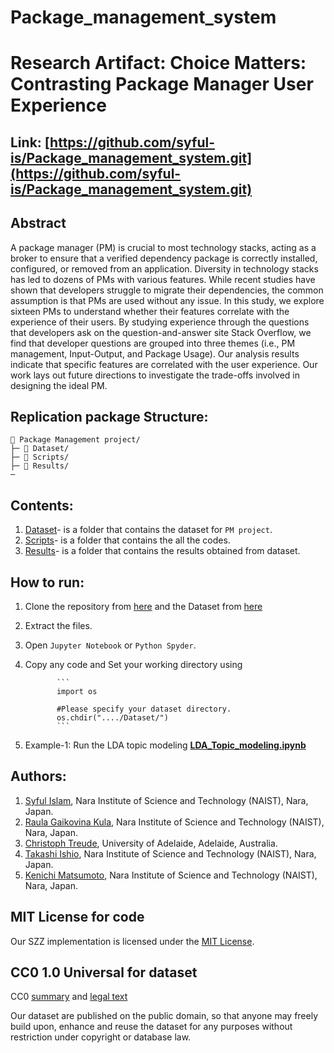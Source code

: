 # Package_management_system
# Research Artifact: Choice Matters: Contrasting Package Manager User Experience
## Link: [https://github.com/syful-is/Package_management_system.git](https://github.com/syful-is/Package_management_system.git)

## Abstract
A package manager (PM) is crucial to most technology stacks, acting as a broker to ensure that a verified dependency package is correctly installed, configured, or removed from an application. Diversity in technology stacks has led to dozens of PMs with various features.
While recent studies have shown that developers struggle to migrate their dependencies, the common assumption is that PMs are used without any issue. 
In this study, we explore sixteen PMs to understand whether their features correlate with the experience of their users.
By studying experience through the questions that developers ask on the question-and-answer site Stack Overflow, we find that developer questions are  grouped into three themes (i.e., PM management, Input-Output, and Package Usage). Our analysis results indicate that specific features are correlated with the user experience.
Our work lays out future directions to investigate the trade-offs involved in designing the ideal PM.
    
## Replication package Structure:
```
📁 Package Management project/
├─ 📁 Dataset/
├─ 📁 Scripts/ 
├─ 📁 Results/
─
```
## Contents:
  1. [Dataset](https://github.com/syful-is/Package_management_system/tree/master/Dataset)- is a folder that contains the dataset for `PM project`.
  2. [Scripts](https://github.com/syful-is/Package_management_system/tree/master/Scripts)- is a folder that contains the all the codes. 
  3. [Results](https://github.com/syful-is/Package_management_system/tree/master/Results)- is a folder that contains the results obtained from dataset.

## How to run:
  1. Clone the repository from [here](https://github.com/syful-is/Package_management_system.git) and the Dataset from [here](https://github.com/syful-is/Package_management_system/tree/master/Dataset)
  2. Extract the files.
  3. Open `Jupyter Notebook` or `Python Spyder`.
  4. Copy any code and Set your working directory using 
                
                ```
                import os
                
                #Please specify your dataset directory. 
                os.chdir("..../Dataset/")
                ```
  
  4. Example-1: Run the LDA topic modeling **[LDA_Topic_modeling.ipynb](https://github.com/syful-is/Package_management_system/blob/master/Scripts/2.%20Topic_modeling/LDA_Topic_modeling.ipynb)** 

## Authors:
1. [Syful Islam](https://syful-is.github.io/), Nara Institute of Science and Technology (NAIST), Nara, Japan.
2. [Raula Gaikovina Kula](https://raux.github.io/), Nara Institute of Science and Technology (NAIST), Nara, Japan.
3. [Christoph Treude](http://ctreude.ca/), University of Adelaide, Adelaide, Australia.
4. [Takashi Ishio](https://takashi-ishio.github.io/), Nara Institute of Science and Technology (NAIST), Nara, Japan.
5. [Kenichi Matsumoto](http://isw3.naist.jp/Contents/Research/cs-05-en.html), Nara Institute of Science and Technology (NAIST), Nara, Japan.



  
## MIT License for code
Our SZZ implementation is licensed under the [MIT License](LICENSE).

## CC0 1.0 Universal for dataset
CC0 [summary](https://creativecommons.org/publicdomain/zero/1.0/) and [legal text](https://creativecommons.org/publicdomain/zero/1.0/legalcode)

Our dataset are published on the public domain, so that anyone may freely build upon, enhance and reuse the dataset for any purposes without restriction under copyright or database law.
